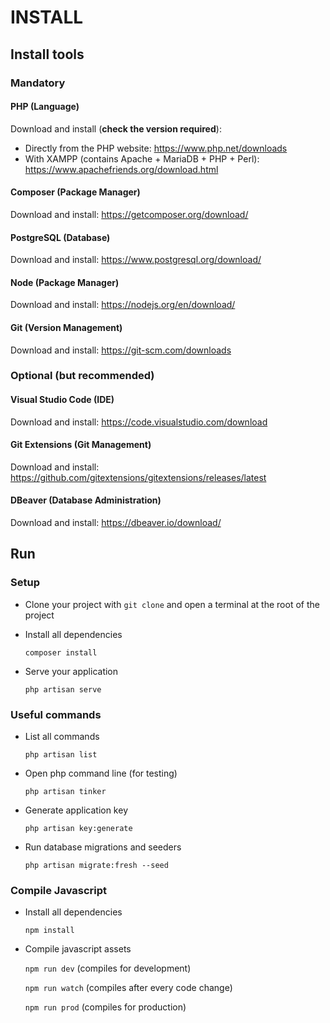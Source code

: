 # INSTALL

## Install tools

### Mandatory

#### PHP (Language)

Download and install (**check the version required**):

- Directly from the PHP website: <https://www.php.net/downloads>
- With XAMPP (contains Apache + MariaDB + PHP + Perl): <https://www.apachefriends.org/download.html>

#### Composer (Package Manager)

Download and install: <https://getcomposer.org/download/>

#### PostgreSQL (Database)

Download and install: <https://www.postgresql.org/download/>

#### Node (Package Manager)

Download and install: <https://nodejs.org/en/download/>

#### Git (Version Management)

Download and install: <https://git-scm.com/downloads>

### Optional (but recommended)

#### Visual Studio Code (IDE)

Download and install: <https://code.visualstudio.com/download>

#### Git Extensions (Git Management)

Download and install: <https://github.com/gitextensions/gitextensions/releases/latest>

#### DBeaver (Database Administration)

Download and install: <https://dbeaver.io/download/>

## Run

### Setup

- Clone your project with `git clone` and open a terminal at the root of the project
- Install all dependencies

  `composer install`

- Serve your application

  `php artisan serve`

### Useful commands

- List all commands

  `php artisan list`

- Open php command line (for testing)

  `php artisan tinker`

- Generate application key

  `php artisan key:generate`

- Run database migrations and seeders

  `php artisan migrate:fresh --seed`

### Compile Javascript

- Install all dependencies

  `npm install`

- Compile javascript assets

  `npm run dev` (compiles for development)

  `npm run watch` (compiles after every code change)

  `npm run prod` (compiles for production)
